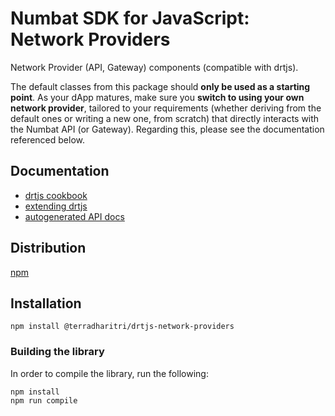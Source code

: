 # Numbat SDK for JavaScript: Network Providers

Network Provider (API, Gateway) components (compatible with drtjs).

The default classes from this package should **only be used as a starting point**. As your dApp matures, make sure you **switch to using your own network provider**, tailored to your requirements (whether deriving from the default ones or writing a new one, from scratch) that directly interacts with the Numbat API (or Gateway). Regarding this, please see the documentation referenced below.

## Documentation

 - [drtjs cookbook](https://docs.dharitri.org/sdk-and-tools/drtjs/drtjs-cookbook)
 - [extending drtjs](https://docs.dharitri.org/sdk-and-tools/drtjs/extending-drtjs)
 - [autogenerated API docs](https://terradharitri.github.io/drt-sdk-docs/drtjs-network-providers/latest)

## Distribution

[npm](https://www.npmjs.com/package/@terradharitri/drtjs-network-providers)

## Installation

```
npm install @terradharitri/drtjs-network-providers
```

### Building the library

In order to compile the library, run the following:

```
npm install
npm run compile
```

